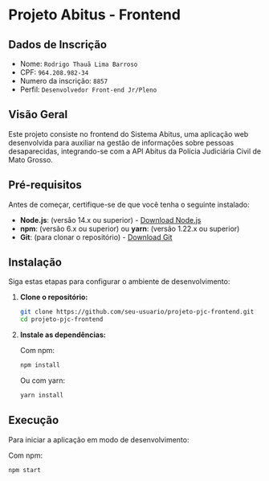 # Projeto Abitus - Frontend

## Dados de Inscrição

- Nome: `Rodrigo Thauã Lima Barroso`
- CPF: `964.208.982-34`
- Numero da inscrição: `8857`
- Perfil: `Desenvolvedor Front-end Jr/Pleno`



## Visão Geral

Este projeto consiste no frontend do Sistema Abitus, uma aplicação web desenvolvida para auxiliar na gestão de informações sobre pessoas desaparecidas, integrando-se com a API Abitus da Polícia Judiciária Civil de Mato Grosso.

## Pré-requisitos

Antes de começar, certifique-se de que você tenha o seguinte instalado:

* **Node.js**: (versão 14.x ou superior) - [Download Node.js](https://nodejs.org/)
* **npm**: (versão 6.x ou superior) ou **yarn**: (versão 1.22.x ou superior)
* **Git**: (para clonar o repositório) - [Download Git](https://git-scm.com/)

## Instalação

Siga estas etapas para configurar o ambiente de desenvolvimento:

1.  **Clone o repositório:**

    ```bash
    git clone https://github.com/seu-usuario/projeto-pjc-frontend.git
    cd projeto-pjc-frontend
    ```

2.  **Instale as dependências:**

    Com npm:

    ```bash
    npm install
    ```

    Ou com yarn:

    ```bash
    yarn install
    ```

## Execução

Para iniciar a aplicação em modo de desenvolvimento:

Com npm:

```bash
npm start